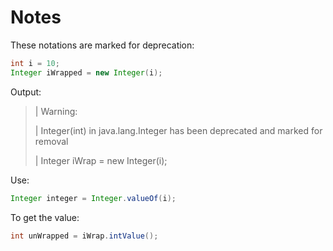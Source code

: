 # Notes

These notations are marked for deprecation:

  ```java
  int i = 10;
  Integer iWrapped = new Integer(i);
  ```

Output:
> | Warning:
>
>| Integer(int) in java.lang.Integer has been deprecated and marked for removal
>
>| Integer iWrap = new Integer(i);

Use:

```java
Integer integer = Integer.valueOf(i);
```

To get the value:

```java
int unWrapped = iWrap.intValue();
```



